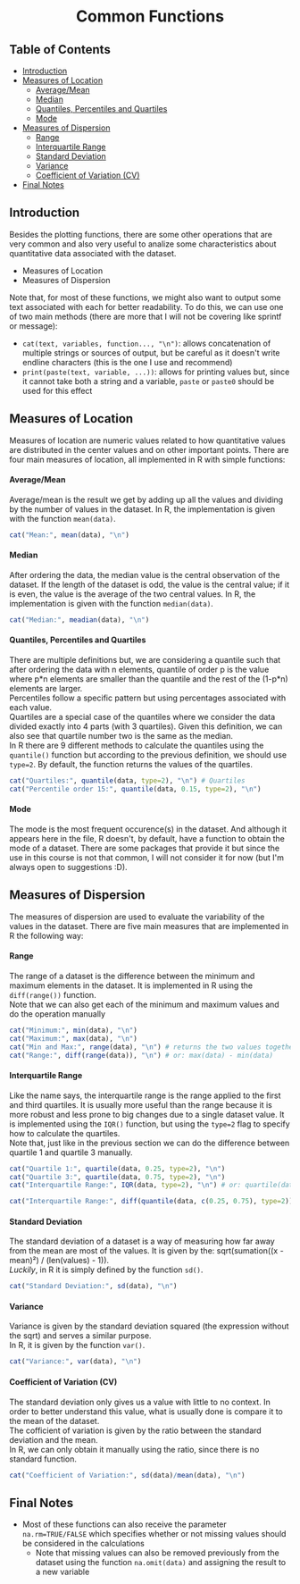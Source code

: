 <h1 align="center"> Common Functions </h1>

<h2>Table of Contents </h2>

- [Introduction](#introduction)
- [Measures of Location](#measures-of-location)
    - [Average/Mean](#averagemean)
    - [Median](#median)
    - [Quantiles, Percentiles and Quartiles](#quantiles-percentiles-and-quartiles)
    - [Mode](#mode)
- [Measures of Dispersion](#measures-of-dispersion)
    - [Range](#range)
    - [Interquartile Range](#interquartile-range)
    - [Standard Deviation](#standard-deviation)
    - [Variance](#variance)
    - [Coefficient of Variation (CV)](#coefficient-of-variation-cv)
- [Final Notes](#final-notes)


## Introduction

Besides the plotting functions, there are some other operations that are very common and also very useful to analize some characteristics about quantitative data associated with the dataset.
+ Measures of Location
+ Measures of Dispersion

Note that, for most of these functions, we might also want to output some text associated with each for better readability. To do this, we can use one of two main methods (there are more that I will not be covering like sprintf or message):
- ```cat(text, variables, function..., "\n")```: allows concatenation of multiple strings or sources of output, but be careful as it doesn't write endline characters (this is the one I use and recommend)
- ```print(paste(text, variable, ...))```: allows for printing values but, since it cannot take both a string and a variable, ```paste``` or ```paste0``` should be used for this effect

## Measures of Location

Measures of location are numeric values related to how quantitative values are distributed in the center values and on other important points. There are four main measures of location, all implemented in R with simple functions:

#### Average/Mean

Average/mean is the result we get by adding up all the values and dividing by the number of values in the dataset. In R, the implementation is given with the function ```mean(data)```.

```R
cat("Mean:", mean(data), "\n")
```

#### Median

After ordering the data, the median value is the central observation of the dataset. If the length of the dataset is odd, the value is the central value; if it is even, the value is the average of the two central values. In R, the implementation is given with the function ```median(data)```.

```R
cat("Median:", meadian(data), "\n")
```

#### Quantiles, Percentiles and Quartiles

There are multiple definitions but, we are considering a quantile such that after ordering the data with n elements, quantile of order p is the value where p\*n elements are smaller than the quantile and the rest of the (1-p\*n) elements are larger.  
Percentiles follow a specific pattern but using percentages associated with each value.  
Quartiles are a special case of the quantiles where we consider the data divided exactly into 4 parts (with 3 quartiles). Given this definition, we can also see that quartile number two is the same as the median.  
In R there are 9 different methods to calculate the quantiles using the ```quantile()``` function but according to the previous definition, we should use ```type=2```. By default, the function returns the values of the quartiles.

```R
cat("Quartiles:", quantile(data, type=2), "\n") # Quartiles
cat("Percentile order 15:", quantile(data, 0.15, type=2), "\n")
```

#### Mode

The mode is the most frequent occurence(s) in the dataset. And although it appears here in the file, R doesn't, by default, have a function to obtain the mode of a dataset. There are some packages that provide it but since the use in this course is not that common, I will not consider it for now (but I'm always open to suggestions :D).

## Measures of Dispersion

The measures of dispersion are used to evaluate the variability of the values in the dataset. There are five main measures that are implemented in R the following way:

#### Range

The range of a dataset is the difference between the minimum and maximum elements in the dataset. It is implemented in R using the ```diff(range())``` function.  
Note that we can also get each of the minimum and maximum values and do the operation manually

```R
cat("Minimum:", min(data), "\n")
cat("Maximum:", max(data), "\n")
cat("Min and Max:", range(data), "\n") # returns the two values together
cat("Range:", diff(range(data)), "\n") # or: max(data) - min(data)

```

#### Interquartile Range

Like the name says, the interquartile range is the range applied to the first and third quartiles. It is usually more useful than the range because it is more robust and less prone to big changes due to a single dataset value. It is implemented using the ```IQR()``` function, but using the ```type=2``` flag to specify how to calculate the quartiles.  
Note that, just like in the previous section we can do the difference between quartile 1 and quartile 3 manually.

```R
cat("Quartile 1:", quartile(data, 0.25, type=2), "\n")
cat("Quartile 3:", quartile(data, 0.75, type=2), "\n")
cat("Interquartile Range:", IQR(data, type=2), "\n") # or: quartile(data, 0.75, type=2) - quartile(data, 0.25, type=2)

cat("Interquartile Range:", diff(quantile(data, c(0.25, 0.75), type=2))) # Another alternative
```

#### Standard Deviation

The standard deviation of a dataset is a way of measuring how far away from the mean are most of the values. It is given by the: sqrt(sumation((x - mean)²) / (len(values) - 1)).  
*Luckily*, in R it is simply defined by the function ```sd()```.

```R
cat("Standard Deviation:", sd(data), "\n")
```

#### Variance

Variance is given by the standard deviation squared (the expression without the sqrt) and serves a similar purpose.  
In R, it is given by the function ```var()```.

```R
cat("Variance:", var(data), "\n")
```

#### Coefficient of Variation (CV)

The standard deviation only gives us a value with little to no context. In order to better understand this value, what is usually done is compare it to the mean of the dataset.  
The cofficient of variation is given by the ratio between the standard deviation and the mean.  
In R, we can only obtain it manually using the ratio, since there is no standard function.

```R
cat("Coefficient of Variation:", sd(data)/mean(data), "\n")
```

## Final Notes

- Most of these functions can also receive the parameter ```na.rm=TRUE/FALSE``` which specifies whether or not missing values should be considered in the calculations
  - Note that missing values can also be removed previously from the dataset using the function ```na.omit(data)``` and assigning the result to a new variable